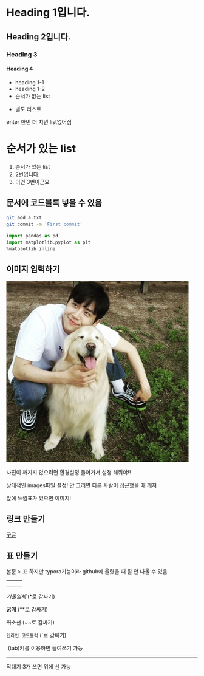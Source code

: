# Heading 1입니다.

## Heading 2입니다.

### Heading 3

#### Heading 4

- heading 1-1
- heading 1-2
- 순서가 없는 list

* 별도 리스트

enter 한번 더 치면 list없어짐

# 순서가 있는 list

1. 순서가 있는 list
2. 2번입니다.
3. 이건 3번이군요

## 문서에 코드블록 넣을 수 있음

```bash
git add a.txt
git commit -m 'First commit'
```



```python
import pandas as pd
import matplotlib.pyplot as plt
%matplotlib inline
```



## 이미지 입력하기

![IMG_7381](images/IMG_7381.jpg)

사진이 깨지지 않으려면 환경설정 들어가서 설졍 해줘야!! 

상대적인 images파일 설정! 안 그러면 다른 사람이 접근했을 때 깨져

앞에 느낌표가 있으면 이미지!



## 링크 만들기

[구글](https://google.com)



## 표 만들기

본문 > 표 하지만 typora기능이라 github에 올렸을 때 잘 안 나올 수 있음

|      |      |      |
| ---- | ---- | ---- |
|      |      |      |
|      |      |      |
|      |      |      |

*기울임체* (*로 감싸기)

**굵게** (**로 감싸기)

~~취소선~~ (~~로 감싸기)

`인라인 코드블럭` (`로 감싸기)

​	(tab)키를 이용하면 들여쓰기 가능

---

작대기 3개 쓰면 위에 선 가능

